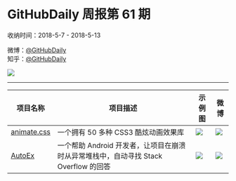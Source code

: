 # GitHubDaily 周报第 61 期

收纳时间：2018-5-7 - 2018-5-13

微博：[@GitHubDaily](https://weibo.com/GitHubDaily)    
知乎：[@GitHubDaily](https://www.zhihu.com/people/githubdaily)

![](https://raw.githubusercontent.com/GitHubDaily/GitHubDaily/master/assets/weixin.png)

---

项目名称 | 项目描述 | 示例图 | 微博
--- | --- | --- | ---
[animate.css](https://github.com/daneden/animate.css) | 一个拥有 50 多种 CSS3 酷炫动画效果库 | ![](http://wx3.sinaimg.cn/large/006fiYtfly1fr1vf1pwrhg313p0l4hdt.gif) | [![](https://raw.githubusercontent.com/GitHubDaily/GitHubDaily/master/assets/sina_logo.png)](https://weibo.com/5722964389/GfO6Jj1r)
[AutoEx](https://github.com/BolexLiu/AutoEx) | 一个帮助 Android 开发者，让项目在崩溃时从异常堆栈中，自动寻找 Stack Overflow 的回答 | ![](http://wx2.sinaimg.cn/large/006fiYtfly1fr229unwfuj31dc0iote6.jpg) | [![](https://raw.githubusercontent.com/GitHubDaily/GitHubDaily/master/assets/sina_logo.png)](https://weibo.com/5722964389/GfvfJjgnN)
